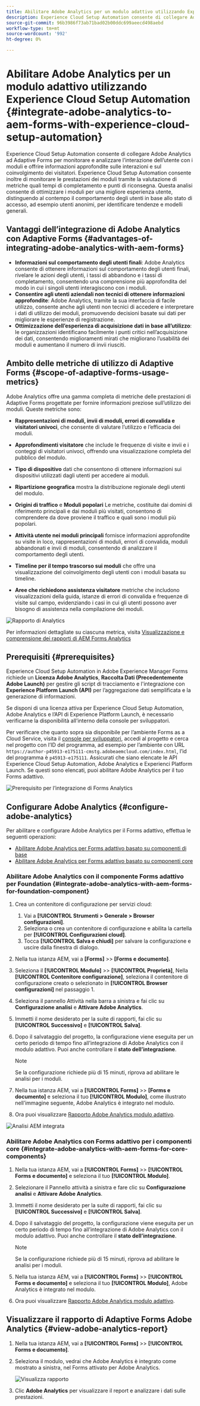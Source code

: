 ```yaml
---
title: Abilitare Adobe Analytics per un modulo adattivo utilizzando Experience Cloud Setup Automation
description: Experience Cloud Setup Automation consente di collegare Adobe Analytics a un modulo adattivo. Aiuta a tracciare e analizzare l’interazione dell’utente con un modulo adattivo, offrendo informazioni approfondite sulle interazioni e sul coinvolgimento dei visitatori.
source-git-commit: 96b3986f73ab71bad02b00ddc699aeecd498aebd
workflow-type: tm+mt
source-wordcount: '992'
ht-degree: 0%

---
```



# Abilitare Adobe Analytics per un modulo adattivo utilizzando Experience Cloud Setup Automation {#integrate-adobe-analytics-to-aem-forms-with-experience-cloud-setup-automation}

Experience Cloud Setup Automation consente di collegare Adobe Analytics ad Adaptive Forms per monitorare e analizzare l’interazione dell’utente con i moduli e offrire informazioni approfondite sulle interazioni e sul coinvolgimento dei visitatori. Experience Cloud Setup Automation consente inoltre di monitorare le prestazioni dei moduli tramite la valutazione di metriche quali tempi di completamento e punti di riconsegna. Questa analisi consente di ottimizzare i moduli per una migliore esperienza utente, distinguendo al contempo il comportamento degli utenti in base allo stato di accesso, ad esempio utenti anonimi, per identificare tendenze e modelli generali.

## Vantaggi dell’integrazione di Adobe Analytics con Adaptive Forms {#advantages-of-integrating-adobe-analytics-with-aem-forms}

* **Informazioni sul comportamento degli utenti finali**: Adobe Analytics consente di ottenere informazioni sul comportamento degli utenti finali, rivelare le azioni degli utenti, i tassi di abbandono e i tassi di completamento, consentendo una comprensione più approfondita del modo in cui i singoli utenti interagiscono con i moduli.
* **Consentire agli utenti aziendali non tecnici di ottenere informazioni approfondite**: Adobe Analytics, tramite la sua interfaccia di facile utilizzo, consente anche agli utenti non tecnici di accedere e interpretare i dati di utilizzo dei moduli, promuovendo decisioni basate sui dati per migliorare le esperienze di registrazione.
* **Ottimizzazione dell’esperienza di acquisizione dati in base all’utilizzo**: le organizzazioni identificano facilmente i punti critici nell’acquisizione dei dati, consentendo miglioramenti mirati che migliorano l’usabilità dei moduli e aumentano il numero di invii riusciti.

## Ambito delle metriche di utilizzo di Adaptive Forms {#scope-of-adaptive-forms-usage-metrics}

Adobe Analytics offre una gamma completa di metriche delle prestazioni di Adaptive Forms progettate per fornire informazioni preziose sull’utilizzo dei moduli. Queste metriche sono:

* **Rappresentazioni di moduli, invii di moduli, errori di convalida e visitatori univoci**, che consente di valutare l’utilizzo e l’efficacia dei moduli.

* **Approfondimenti visitatore** che include le frequenze di visite e invii e i conteggi di visitatori univoci, offrendo una visualizzazione completa del pubblico del modulo.

* **Tipo di dispositivo** dati che consentono di ottenere informazioni sui dispositivi utilizzati dagli utenti per accedere ai moduli.

* **Ripartizione geografica** mostra la distribuzione regionale degli utenti del modulo.

* **Origini di traffico** e **Moduli popolari** Le metriche, costituite dai domini di riferimento principali e dai moduli più visitati, consentono di comprendere da dove proviene il traffico e quali sono i moduli più popolari.

* **Attività utente nei moduli principali** fornisce informazioni approfondite su visite in loco, rappresentazioni di moduli, errori di convalida, moduli abbandonati e invii di moduli, consentendo di analizzare il comportamento degli utenti.

* **Timeline per il tempo trascorso sui moduli** che offre una visualizzazione del coinvolgimento degli utenti con i moduli basata su timeline.

* **Aree che richiedono assistenza visitatore** metriche che includono visualizzazioni della guida, istanze di errori di convalida e frequenze di visite sul campo, evidenziando i casi in cui gli utenti possono aver bisogno di assistenza nella compilazione dei moduli.

![Rapporto di Analytics](assets/analytics-report.png)


Per informazioni dettagliate su ciascuna metrica, visita [Visualizzazione e comprensione dei rapporti di AEM Forms Analytics](/help/forms/view-understand-aem-forms-analytics-reports.md)

## Prerequisiti {#prerequisites}

<!--
Analytics, Data Collection (Formerly Adobe Launch), and Experience Manager (experience.adobe.com)
-->

Experience Cloud Setup Automation in Adobe Experience Manager Forms richiede un **Licenza Adobe Analytics**, **Raccolta Dati (Precedentemente Adobe Launch)** per gestire gli script di tracciamento e l&#39;integrazione con **Experience Platform Launch (API)** per l’aggregazione dati semplificata e la generazione di informazioni.

Se disponi di una licenza attiva per Experience Cloud Setup Automation, Adobe Analytics e l’API di Experience Platform Launch, è necessario verificarne la disponibilità all’interno della console per sviluppatori.

Per verificare che quanto sopra sia disponibile per l’ambiente Forms as a Cloud Service, visita il [console per sviluppatori](https://developer.adobe.com/console/projects), accedi al progetto e cerca nel progetto con l’ID del programma, ad esempio per l’ambiente con URL `https://author-p45913-e175111-cmstg.adobeaemcloud.com/index.html`, l’id del programma è `p45913-e175111`. Assicurati che siano elencate le API Experience Cloud Setup Automation, Adobe Analytics e Experienci Platform Launch. Se questi sono elencati, puoi abilitare Adobe Analytics per il tuo Forms adattivo.

![Prerequisito per l’integrazione di Forms Analytics](assets/analytics-aem.png)

<!-- 
>[!NOTE]
> If you have an active licenses for Experience Cloud Setup Automation, Adobe Analytics, and Experience Platform Launch API, you should verify their availability within your developer console.
-->

<!-- For more information about your available integrations, see [troubleshooting Adaptive Forms with Analytics Integration](https://experienceleague.adobe.com/docs/experience-manager-65/forms/integrate-aem-forms-with-experience-cloud-solutions/view-understand-aem-forms-analytics-reports.html)
-->

## Configurare Adobe Analytics {#configure-adobe-analytics}

Per abilitare e configurare Adobe Analytics per il Forms adattivo, effettua le seguenti operazioni:

* [Abilitare Adobe Analytics per Forms adattivo basato su componenti di base](#integrate-adobe-analytics-with-aem-forms-for-foundation-component)
* [Abilitare Adobe Analytics per Forms adattivo basato su componenti core](#integrate-adobe-analytics-with-aem-forms-for-core-components)

### Abilitare Adobe Analytics con il componente Forms adattivo per Foundation {#integrate-adobe-analytics-with-aem-forms-for-foundation-component}

1. Crea un contenitore di configurazione per servizi cloud:
   1. Vai a **[!UICONTROL Strumenti > Generale > Browser configurazioni]**.
   1. Seleziona o crea un contenitore di configurazione e abilita la cartella per **[!UICONTROL Configurazioni cloud]**.
   1. Tocca **[!UICONTROL Salva e chiudi]** per salvare la configurazione e uscire dalla finestra di dialogo.
1. Nella tua istanza AEM, vai a **[Forms]** >> **[Forms e documento]**.
1. Seleziona il **[!UICONTROL Modulo]** >> **[!UICONTROL Proprietà]**, Nella **[!UICONTROL Contenitore configurazione]**, seleziona il contenitore di configurazione creato o selezionato in **[!UICONTROL Browser configurazioni]** nel passaggio 1.
1. Seleziona il pannello Attività nella barra a sinistra e fai clic su **Configurazione analisi** e **Attivare Adobe Analytics**.
1. Immetti il nome desiderato per la suite di rapporti, fai clic su **[!UICONTROL Successivo]** e **[!UICONTROL Salva]**.
1. Dopo il salvataggio del progetto, la configurazione viene eseguita per un certo periodo di tempo fino all’integrazione di Adobe Analytics con il modulo adattivo. Puoi anche controllare il **stato dell’integrazione**.

   >[!NOTE]
   >
   >Se la configurazione richiede più di 15 minuti, riprova ad abilitare le analisi per i moduli.

1. Nella tua istanza AEM, vai a **[!UICONTROL Forms]** >> **[Forms e documento]** e seleziona il tuo **[!UICONTROL Modulo]**, come illustrato nell’immagine seguente, Adobe Analytics è integrato nel modulo.
1. Ora puoi visualizzare [Rapporto Adobe Analytics modulo adattivo](#view-adobe-analytics-report).

![Analisi AEM integrata](assets/analytics-aem-integrated.png)

### Abilitare Adobe Analytics con Forms adattivo per i componenti core {#integrate-adobe-analytics-with-aem-forms-for-core-components}

1. Nella tua istanza AEM, vai a **[!UICONTROL Forms]** >> **[!UICONTROL Forms e documento]** e seleziona il tuo **[!UICONTROL Modulo]**.
1. Selezionare il Pannello attività a sinistra e fare clic su **Configurazione analisi** e **Attivare Adobe Analytics**.
1. Immetti il nome desiderato per la suite di rapporti, fai clic su **[!UICONTROL Successivo]** e **[!UICONTROL Salva]**.
1. Dopo il salvataggio del progetto, la configurazione viene eseguita per un certo periodo di tempo fino all’integrazione di Adobe Analytics con il modulo adattivo. Puoi anche controllare il **stato dell’integrazione**.

   >[!NOTE]
   >
   >Se la configurazione richiede più di 15 minuti, riprova ad abilitare le analisi per i moduli.

1. Nella tua istanza AEM, vai a **[!UICONTROL Forms]** >> **[!UICONTROL Forms e documento]** e seleziona il tuo **[!UICONTROL Modulo]**, Adobe Analytics è integrato nel modulo.
1. Ora puoi visualizzare [Rapporto Adobe Analytics modulo adattivo](#view-adobe-analytics-report).

## Visualizzare il rapporto di Adaptive Forms Adobe Analytics {#view-adobe-analytics-report}

1. Nella tua istanza AEM, vai a **[!UICONTROL Forms]** >> **[!UICONTROL Forms e documento]**.
1. Seleziona il modulo, vedrai che Adobe Analytics è integrato come mostrato a sinistra, nel Forms attivato per Adobe Analytics.

   ![Visualizza rapporto](assets/activ-aa.png)

1. Clic **Adobe Analytics** per visualizzare il report e analizzare i dati sulle prestazioni.


